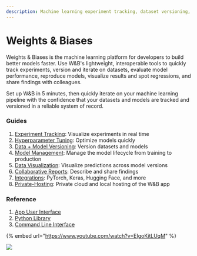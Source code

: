 ```yaml
---
description: Machine learning experiment tracking, dataset versioning, and model evaluation
---
```


# Weights & Biases

Weights & Biases is the machine learning platform for developers to build better models faster. Use W\&B's lightweight, interoperable tools to quickly track experiments, version and iterate on datasets, evaluate model performance, reproduce models, visualize results and spot regressions, and share findings with colleagues.

Set up W\&B in 5 minutes, then quickly iterate on your machine learning pipeline with the confidence that your datasets and models are tracked and versioned in a reliable system of record.

### Guides

1. [Experiment Tracking](guides/track/): Visualize experiments in real time
2. [Hyperparameter Tuning](guides/sweeps/): Optimize models quickly
3. [Data + Model Versioning](https://docs.wandb.ai/guides/artifacts-1): Version datasets and models
4. [Model Management](https://docs.wandb.ai/guides/models): Manage the model lifecycle from training to production
5. [Data Visualization](guides/data-vis/): Visualize predictions across model versions
6. [Collaborative Reports](guides/reports/): Describe and share findings
7. [Integrations](guides/integrations/): PyTorch, Keras, Hugging Face, and more
8. [Private-Hosting](guides/self-hosted/): Private cloud and local hosting of the W\&B app

### Reference

1. [App User Interface](ref/app/)
2. [Python Library](ref/python/)
3. [Command Line Interface](ref/cli/)

{% embed url="https://www.youtube.com/watch?v=EIgoKitLUqM" %}

![](<.gitbook/assets/W\&B Diagram - 20210913.png>)
